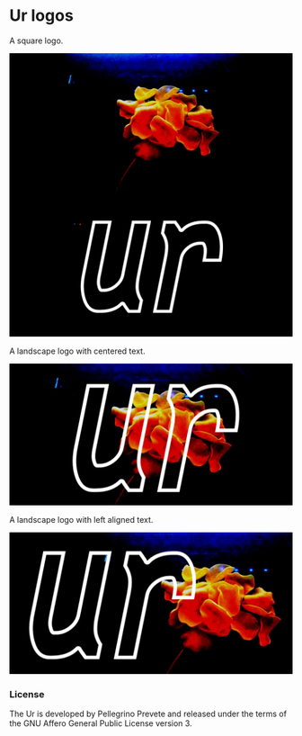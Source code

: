 # Ur logos

A square logo.

<div
   align="center">
  <img
     src="ur.png"
  />
</div>

A landscape logo with centered text.

<div
   align="center">
  <img
     src="ur-overlappin.png"
  />
</div>

A landscape logo with left aligned text.

<div
   align="center">
  <img
     src="ur-semi-overlappin.png"
  />
</div>

### License

The Ur is developed by Pellegrino Prevete and released under the
terms of the GNU Affero General Public License version 3.
